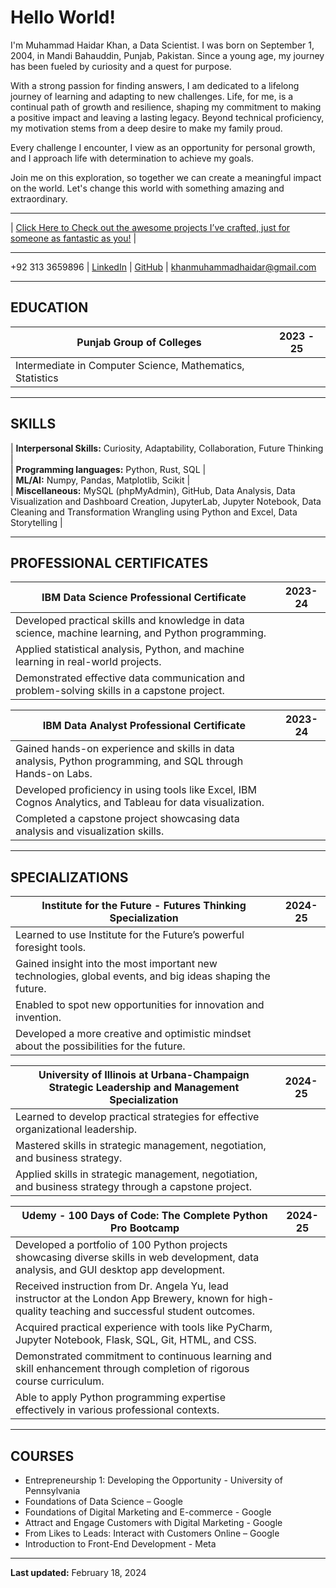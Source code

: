 <!-- Add the schema markup in meta tags -->
<meta type="application/ld+json" content='{
  "@context": "https://schema.org/", 
  "@type": "BreadcrumbList", 
  "itemListElement": [{
    "@type": "ListItem", 
    "position": 1, 
    "name": "GitHub",
    "item": "https://github.com/mhaidarkhan"  
  },{
    "@type": "ListItem", 
    "position": 2, 
    "name": "Linkedin",
    "item": "https://www.linkedin.com/in/haidarkhan/"  
  },{
    "@type": "ListItem", 
    "position": 3, 
    "name": "Projects",
    "item": "https://mhaidarkhan.github.io/Projects/"  
  }]
}'>

# Hello World!

I'm Muhammad Haidar Khan, a Data Scientist. I was born on September 1, 2004, in Mandi Bahauddin, Punjab, Pakistan. Since a young age, my journey has been fueled by curiosity and a quest for purpose.

With a strong passion for finding answers, I am dedicated to a lifelong journey of learning and adapting to new challenges. Life, for me, is a continual path of growth and resilience, shaping my commitment to making a positive impact and leaving a lasting legacy. Beyond technical proficiency, my motivation stems from a deep desire to make my family proud.

Every challenge I encounter, I view as an opportunity for personal growth, and I approach life with determination to achieve my goals.

Join me on this exploration, so together we can create a meaningful impact on the world. Let's change this world with something amazing and extraordinary.

---

| [Click Here to Check out the awesome projects I’ve crafted, just for someone as fantastic as you!](https://mhaidarkhan.github.io/Projects/) |

---

+92 313 3659896 | [LinkedIn](https://www.linkedin.com/in/haidarkhan) | [GitHub](https://github.com/mhaidarkhan) | [khanmuhammadhaidar@gmail.com](mailto:khanmuhammadhaidar@gmail.com)

---

## EDUCATION

| **Punjab Group of Colleges** | 2023 - 25 |
|-----------------------------|--------------|
| Intermediate in Computer Science, Mathematics, Statistics |

---

## SKILLS

| **Interpersonal Skills:** Curiosity, Adaptability, Collaboration, Future Thinking | <br>
| **Programming languages:** Python, Rust, SQL | <br>
| **ML/AI:** Numpy, Pandas, Matplotlib, Scikit | <br>
| **Miscellaneous:** MySQL (phpMyAdmin), GitHub, Data Analysis, Data Visualization and Dashboard Creation, JupyterLab, Jupyter Notebook, Data Cleaning and Transformation Wrangling using Python and Excel, Data Storytelling | <br>

---

## PROFESSIONAL CERTIFICATES

| **IBM Data Science Professional Certificate** | 2023-24 |
|----------------------------------------------|---------|
| Developed practical skills and knowledge in data science, machine learning, and Python programming. |
| Applied statistical analysis, Python, and machine learning in real-world projects. |
| Demonstrated effective data communication and problem-solving skills in a capstone project. |

| **IBM Data Analyst Professional Certificate** | 2023-24 |
|----------------------------------------------|---------|
| Gained hands-on experience and skills in data analysis, Python programming, and SQL through Hands-on Labs. |
| Developed proficiency in using tools like Excel, IBM Cognos Analytics, and Tableau for data visualization. |
| Completed a capstone project showcasing data analysis and visualization skills. |

---

## SPECIALIZATIONS

| **Institute for the Future - Futures Thinking Specialization** | 2024-25 |
|---------------------------------------------------------------|---------|
| Learned to use Institute for the Future’s powerful foresight tools. |
| Gained insight into the most important new technologies, global events, and big ideas shaping the future. |
| Enabled to spot new opportunities for innovation and invention. |
| Developed a more creative and optimistic mindset about the possibilities for the future. |

| **University of Illinois at Urbana-Champaign Strategic Leadership and Management Specialization** | 2024-25 |
|--------------------------------------------------------------------------------------------------|---------|
| Learned to develop practical strategies for effective organizational leadership. |
| Mastered skills in strategic management, negotiation, and business strategy. |
| Applied skills in strategic management, negotiation, and business strategy through a capstone project. |

| **Udemy - 100 Days of Code: The Complete Python Pro Bootcamp** | 2024-25 |
|---------------------------------------------------------------|---------|
| Developed a portfolio of 100 Python projects showcasing diverse skills in web development, data analysis, and GUI desktop app development. |
| Received instruction from Dr. Angela Yu, lead instructor at the London App Brewery, known for high-quality teaching and successful student outcomes. |
| Acquired practical experience with tools like PyCharm, Jupyter Notebook, Flask, SQL, Git, HTML, and CSS. |
| Demonstrated commitment to continuous learning and skill enhancement through completion of rigorous course curriculum. |
| Able to apply Python programming expertise effectively in various professional contexts. |

---

## COURSES

- Entrepreneurship 1: Developing the Opportunity - University of Pennsylvania
- Foundations of Data Science – Google
- Foundations of Digital Marketing and E-commerce - Google
- Attract and Engage Customers with Digital Marketing - Google
- From Likes to Leads: Interact with Customers Online – Google
- Introduction to Front-End Development - Meta

---

**Last updated:** February 18, 2024
